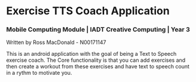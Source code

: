 # Exercise TTS Coach Application
### Mobile Computing Module | IADT Creative Computing | Year 3
Written by Ross MacDonald - N00171147

This is an android application with the goal of being a Text to Speech exercise coach.
The Core functionality is that you can add exercises and then create a workout from these exercises and have text to speech count in a rythm to motivate you.
